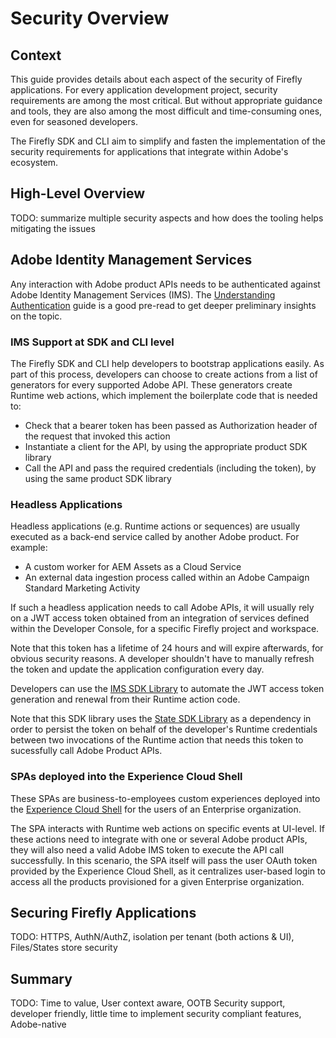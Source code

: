# Security Overview

## Context

This guide provides details about each aspect of the security of Firefly applications. For every application development project, security requirements are among the most critical. But without appropriate guidance and tools, they are also among the most difficult and time-consuming ones, even for seasoned developers.

The Firefly SDK and CLI aim to simplify and fasten the implementation of the security requirements for applications that integrate within Adobe's ecosystem.

## High-Level Overview

TODO: summarize multiple security aspects and how does the tooling helps mitigating the issues

## Adobe Identity Management Services

Any interaction with Adobe product APIs needs to be authenticated against Adobe Identity Management Services (IMS).
The [Understanding Authentication](understanding_authentication.md) guide is a good pre-read to get deeper preliminary insights on the topic.

### IMS Support at SDK and CLI level

The Firefly SDK and CLI help developers to bootstrap applications easily. As part of this process, developers can choose to create actions from a list of generators for every supported Adobe API.
These generators create Runtime web actions, which implement the boilerplate code that is needed to:

- Check that a bearer token has been passed as Authorization header of the request that invoked this action
- Instantiate a client for the API, by using the appropriate product SDK library
- Call the API and pass the required credentials (including the token), by using the same product SDK library

### Headless Applications

Headless applications (e.g. Runtime actions or sequences) are usually executed as a back-end service called by another Adobe product. For example:

- A custom worker for AEM Assets as a Cloud Service
- An external data ingestion process called within an Adobe Campaign Standard Marketing Activity

If such a headless application needs to call Adobe APIs, it will usually rely on a JWT access token obtained from an integration of services defined within the Developer Console, for a specific Firefly project and workspace.

Note that this token has a lifetime of 24 hours and will expire afterwards, for obvious security reasons. A developer shouldn't have to manually refresh the token and update the application configuration every day.

Developers can use the [IMS SDK Library](https://github.com/adobe/aio-lib-ims) to automate the JWT access token generation and renewal from their Runtime action code.

Note that this SDK library uses the [State SDK Library](https://github.com/adobe/aio-lib-state) as a dependency in order to persist the token on behalf of the developer's Runtime credentials between two invocations of the Runtime action that needs this token to sucessfully call Adobe Product APIs.

### SPAs deployed into the Experience Cloud Shell

These SPAs are business-to-employees custom experiences deployed into the [Experience Cloud Shell](https://experience.adobe.com) for the users of an Enterprise organization.

The SPA interacts with Runtime web actions on specific events at UI-level. If these actions need to integrate with one or several Adobe product APIs, they will also need a valid Adobe IMS token to execute the API call successfully.
In this scenario, the SPA itself will pass the user OAuth token provided by the Experience Cloud Shell, as it centralizes user-based login to access all the products provisioned for a given Enterprise organization.

## Securing Firefly Applications

TODO: HTTPS, AuthN/AuthZ, isolation per tenant (both actions & UI), Files/States store security

## Summary

TODO: Time to value, User context aware, OOTB Security support, developer friendly, little time to implement security compliant features, Adobe-native 
